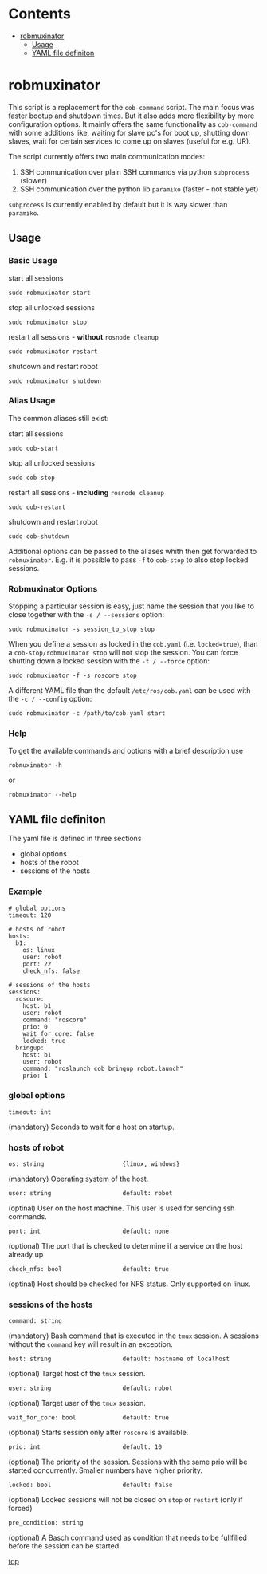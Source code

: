 <a id="top"/>

# Contents
- [robmuxinator](#robmuxinator)
  * [Usage](#usage)
  * [YAML file definiton](#yaml-file-definiton)

# robmuxinator
This script is a replacement for the `cob-command` script. The main focus was faster bootup and shutdown times. But it also adds more flexibility by more configuration options. It mainly offers the same functionality as `cob-command` with some additions like, waiting for slave pc's for boot up, shutting down slaves, wait for certain services to come up on slaves (useful for e.g. UR).

The script currently offers two main communication modes:
1. SSH communication over plain SSH commands via python `subprocess` (slower)
1. SSH communication over the python lib `paramiko` (faster - not stable yet)

`subprocess` is currently enabled by default but it is way slower than `paramiko`.

## Usage
### Basic Usage
start all sessions
```
sudo robmuxinator start
```
stop all unlocked sessions
```
sudo robmuxinator stop
```
restart all sessions - **without** `rosnode cleanup`
```
sudo robmuxinator restart
```
shutdown and restart robot
```
sudo robmuxinator shutdown
```

### Alias Usage
The common aliases still exist:

start all sessions
```
sudo cob-start
```
stop all unlocked sessions
```
sudo cob-stop
```
restart all sessions - **including** `rosnode cleanup`
```
sudo cob-restart
```
shutdown and restart robot
```
sudo cob-shutdown
```
Additional options can be passed to the aliases whith then get forwarded to `robmuxinator`.
E.g. it is possible to pass `-f` to `cob-stop` to also stop locked sessions.

### Robmuxinator Options
Stopping a particular session is easy, just name the session that you like to close together with the `-s / --sessions` option:
```
sudo robmuxinator -s session_to_stop stop
```

When you define a session as locked in the `cob.yaml` (i.e. `locked=true`), than a `cob-stop/robmuximator stop` will not stop the session. You can force shutting down a locked session with the `-f / --force` option:
```
sudo robmuxinator -f -s roscore stop
```

A different YAML file than the default `/etc/ros/cob.yaml` can be used with the `-c / --config` option:
```
sudo robmuxinator -c /path/to/cob.yaml start
```
### Help
To get the available commands and options with a brief description use
```
robmuxinator -h
```
or
```
robmuxinator --help
```
## YAML file definiton
The yaml file is defined in three sections

- global options
- hosts of the robot
- sessions of the hosts

### Example
```
# global options
timeout: 120

# hosts of robot
hosts:
  b1:
    os: linux
    user: robot
    port: 22
    check_nfs: false

# sessions of the hosts
sessions:
  roscore:
    host: b1
    user: robot
    command: "roscore"
    prio: 0
    wait_for_core: false
    locked: true
  bringup:
    host: b1
    user: robot
    command: "roslaunch cob_bringup robot.launch"
    prio: 1
```

### global options

    timeout: int 

(mandatory) Seconds to wait for a host on startup.


### hosts of robot

    os: string                      {linux, windows}

(mandatory) Operating system of the host.

    user: string                    default: robot

(optinal) User on the host machine. This user is used for sending ssh commands.
    
    port: int                       default: none

(optional) The port that is checked to determine if a service on the host already up
    
    check_nfs: bool                 default: true

(optinal) Host should be checked for NFS status. Only supported on linux.

### sessions of the hosts

    command: string

(mandatory) Bash command that is executed in the `tmux` session. A sessions without the `command` key will result in an exception.

    host: string                    default: hostname of localhost

(optional) Target host of the `tmux` session.

    user: string                    default: robot

(optional) Target user of the `tmux` session.

    wait_for_core: bool             default: true

(optional) Starts session only after `roscore` is available.

    prio: int                       default: 10

(optional) The priority of the session. Sessions with the same prio will be started concurrently. Smaller numbers have higher priority.

    locked: bool                    default: false

(optional) Locked sessions will not be closed on `stop` or `restart` (only if forced)

    pre_condition: string

(optional) A Basch command used as condition that needs to be fullfilled before the session can be started




<a href="#top">top</a>
